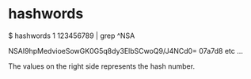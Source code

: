 # hashwords

$ hashwords 1 123456789 | grep ^NSA

NSAI9hpMedvioeSowGK0G5q8dy3ElbSCwoQ9/J4NCd0= 07a7d8
etc ...

The values on the right side represents the hash number.

